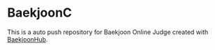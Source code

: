 # BaekjoonC
This is a auto push repository for Baekjoon Online Judge created with [BaekjoonHub](https://github.com/BaekjoonHub/BaekjoonHub).
